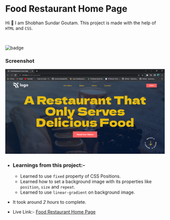 # Food Restaurant Home Page

Hi 👋 I am Shobhan Sundar Goutam. This project is made with the help of `HTML` and `CSS`.

<br>

![badge](https://img.shields.io/badge/HTML-CSS-blue)

### Screenshot

![Project-1 Screenshot](./Project-2.png)

- ### Learnings from this project:-

  - Learned to use `fixed` property of CSS Positions.
  - Learned how to set a background image with its properties like `position`, `size` and `repeat`.
  - Learned to use `linear-gradient` on background image.

- It took around _2 hours_ to complete.

- Live Link:- [Food Restaurant Home Page](https://foodrestaurant-fsjs2.netlify.app/)
